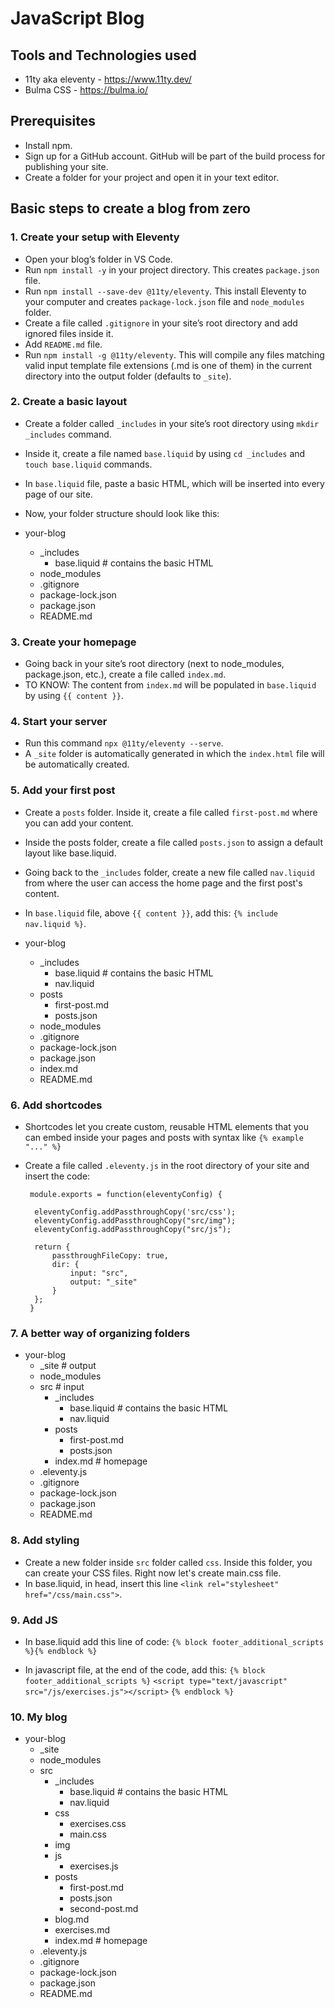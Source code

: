 # JavaScript Blog

## Tools and Technologies used
- 11ty aka eleventy - https://www.11ty.dev/
- Bulma CSS - https://bulma.io/

## Prerequisites
- Install npm.
- Sign up for a GitHub account. GitHub will be part of the build process for publishing your site.
- Create a folder for your project and open it in your text editor.

## Basic steps to create a blog from zero

### 1. Create your setup with Eleventy
- Open your blog’s folder in VS Code.
- Run ``npm install -y`` in your project directory. This creates ``package.json`` file.
- Run ``npm install --save-dev @11ty/eleventy``. This install Eleventy to your computer and creates ``package-lock.json`` file and ``node_modules`` folder.
- Create a file called ``.gitignore`` in your site’s root directory and add ignored files inside it.
- Add ``README.md`` file.
- Run ``npm install -g @11ty/eleventy``. This will compile any files matching valid input template file extensions (.md is one of them) in the current directory into the output folder (defaults to ``_site``).

### 2. Create a basic layout
- Create a folder called ``_includes`` in your site’s root directory using ``mkdir _includes`` command.
- Inside it, create a file named ``base.liquid`` by using ``cd _includes`` and ``touch base.liquid`` commands.
- In ``base.liquid`` file, paste a basic HTML, which will be inserted into every page of our site.

- Now, your folder structure should look like this:
- your-blog
    - _includes
        - base.liquid   # contains the basic HTML 
    - node_modules     
    - .gitignore
    - package-lock.json 
    - package.json      
    - README.md

### 3. Create your homepage
- Going back in your site’s root directory (next to node_modules, package.json, etc.), create a file called ``index.md``.
- TO KNOW: The content from ``index.md`` will be populated in ``base.liquid`` by using ``{{ content }}``.

### 4. Start your server
- Run this command ``npx @11ty/eleventy --serve``. 
- A ``_site`` folder is automatically generated in which the ``index.html`` file will be automatically created.

### 5. Add your first post
- Create a ``posts`` folder. Inside it, create a file called ``first-post.md`` where you can add your content.
- Inside the posts folder, create a file called ``posts.json`` to assign a default layout like base.liquid.
- Going back to the ``_includes`` folder, create a new file called ``nav.liquid`` from where the user can access the home page and the first post's content.
- In ``base.liquid`` file, above ``{{ content }}``, add this: ``{% include nav.liquid %}``.

- your-blog
    - _includes
        - base.liquid   # contains the basic HTML
        - nav.liquid
    - posts
        - first-post.md
        - posts.json 
    - node_modules     
    - .gitignore
    - package-lock.json 
    - package.json
    - index.md      
    - README.md

### 6. Add shortcodes
- Shortcodes let you create custom, reusable HTML elements that you can embed inside your pages and posts with syntax like ``{% example "..." %}``
- Create a file called ``.eleventy.js`` in the root directory of your site and insert the code:
    
       module.exports = function(eleventyConfig) {
        
        eleventyConfig.addPassthroughCopy('src/css');
        eleventyConfig.addPassthroughCopy("src/img");
        eleventyConfig.addPassthroughCopy("src/js");

        return {
            passthroughFileCopy: true,
            dir: {
                input: "src",
                output: "_site"
            }
        };
       }

### 7. A better way of organizing folders
- your-blog
    - _site                  # output
    - node_modules
    - src                    # input
        - _includes
            - base.liquid    # contains the basic HTML
            - nav.liquid
        - posts
            - first-post.md
            - posts.json
        - index.md           # homepage
    - .eleventy.js
    - .gitignore
    - package-lock.json 
    - package.json      
    - README.md

### 8. Add styling
- Create a new folder inside ``src`` folder called ``css``. Inside this folder, you can create your CSS files. Right now let's create main.css file. 
- In base.liquid, in head, insert this line ``<link rel="stylesheet" href="/css/main.css">``.

### 9. Add JS
- In base.liquid add this line of code:
``{% block footer_additional_scripts %}{% endblock %}``

- In javascript file, at the end of the code, add this:
``{% block footer_additional_scripts %}``
  ``<script type="text/javascript" src="/js/exercises.js"></script>``
``{% endblock %}``

### 10. My blog
- your-blog
    - _site
    - node_modules
    - src
        - _includes
            - base.liquid    # contains the basic HTML
            - nav.liquid
        - css
            - exercises.css
            - main.css
        - img
        - js
            - exercises.js
        - posts
            - first-post.md
            - posts.json
            - second-post.md
        - blog.md
        - exercises.md
        - index.md           # homepage
    - .eleventy.js
    - .gitignore
    - package-lock.json 
    - package.json      
    - README.md